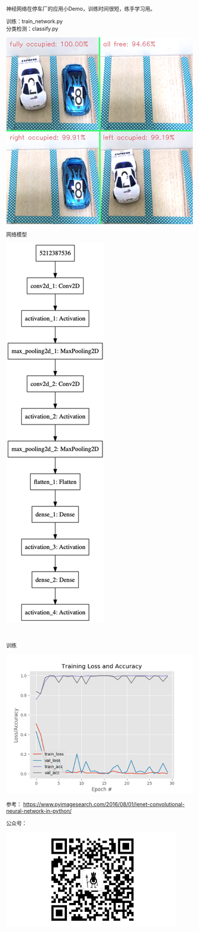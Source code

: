 神经网络在停车厂的应用小Demo，训练时间很短，练手学习用。  

训练：train_network.py  
分类检测：classify.py  

![检测](snap.png)
  

网络模型  

![Model](model.png)


<br>
<br>
训练  

![Train](plot.png)


参考：
https://www.pyimagesearch.com/2016/08/01/lenet-convolutional-neural-network-in-python/


公众号：  

![barcode](qrcode.png)  


